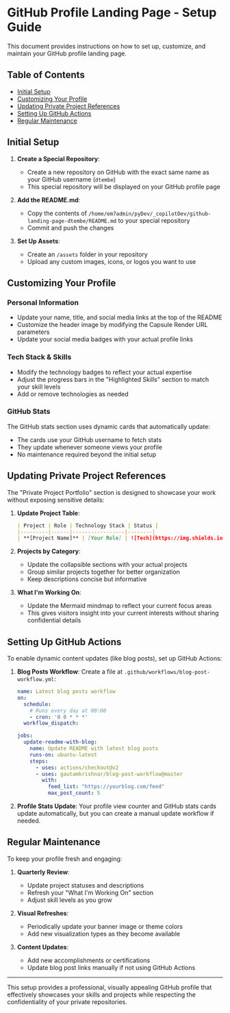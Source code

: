 # GitHub Profile Landing Page - Setup Guide

This document provides instructions on how to set up, customize, and maintain your GitHub profile landing page.

## Table of Contents
- [Initial Setup](#initial-setup)
- [Customizing Your Profile](#customizing-your-profile)
- [Updating Private Project References](#updating-private-project-references)
- [Setting Up GitHub Actions](#setting-up-github-actions)
- [Regular Maintenance](#regular-maintenance)

## Initial Setup

1. **Create a Special Repository**:
   - Create a new repository on GitHub with the exact same name as your GitHub username (`dtembe`)
   - This special repository will be displayed on your GitHub profile page

2. **Add the README.md**:
   - Copy the contents of `/home/em7admin/pyDev/_copilotDev/github-landing-page-dtembe/README.md` to your special repository
   - Commit and push the changes

3. **Set Up Assets**:
   - Create an `/assets` folder in your repository
   - Upload any custom images, icons, or logos you want to use

## Customizing Your Profile

### Personal Information
- Update your name, title, and social media links at the top of the README
- Customize the header image by modifying the Capsule Render URL parameters
- Update your social media badges with your actual profile links

### Tech Stack & Skills
- Modify the technology badges to reflect your actual expertise
- Adjust the progress bars in the "Highlighted Skills" section to match your skill levels
- Add or remove technologies as needed

### GitHub Stats
The GitHub stats section uses dynamic cards that automatically update:
- The cards use your GitHub username to fetch stats
- They update whenever someone views your profile
- No maintenance required beyond the initial setup

## Updating Private Project References

The "Private Project Portfolio" section is designed to showcase your work without exposing sensitive details:

1. **Update Project Table**:
   ```markdown
   | Project | Role | Technology Stack | Status |
   |---------|------|-----------------|--------|
   | **[Project Name]** | [Your Role] | ![Tech](https://img.shields.io/badge/Tech-Code-Color?logo=logo-name) | ![Status](https://img.shields.io/badge/Status-label?style=flat-square) |
   ```

2. **Projects by Category**:
   - Update the collapsible sections with your actual projects
   - Group similar projects together for better organization
   - Keep descriptions concise but informative

3. **What I'm Working On**:
   - Update the Mermaid mindmap to reflect your current focus areas
   - This gives visitors insight into your current interests without sharing confidential details

## Setting Up GitHub Actions

To enable dynamic content updates (like blog posts), set up GitHub Actions:

1. **Blog Posts Workflow**:
   Create a file at `.github/workflows/blog-post-workflow.yml`:

   ```yaml
   name: Latest blog posts workflow
   on:
     schedule:
       # Runs every day at 00:00
       - cron: '0 0 * * *'
     workflow_dispatch:
   
   jobs:
     update-readme-with-blog:
       name: Update README with latest blog posts
       runs-on: ubuntu-latest
       steps:
         - uses: actions/checkout@v2
         - uses: gautamkrishnar/blog-post-workflow@master
           with:
             feed_list: "https://yourblog.com/feed"
             max_post_count: 5
   ```

2. **Profile Stats Update**:
   Your profile view counter and GitHub stats cards update automatically, but you can create a manual update workflow if needed.

## Regular Maintenance

To keep your profile fresh and engaging:

1. **Quarterly Review**:
   - Update project statuses and descriptions
   - Refresh your "What I'm Working On" section
   - Adjust skill levels as you grow

2. **Visual Refreshes**:
   - Periodically update your banner image or theme colors
   - Add new visualization types as they become available

3. **Content Updates**:
   - Add new accomplishments or certifications
   - Update blog post links manually if not using GitHub Actions

---

This setup provides a professional, visually appealing GitHub profile that effectively showcases your skills and projects while respecting the confidentiality of your private repositories.

